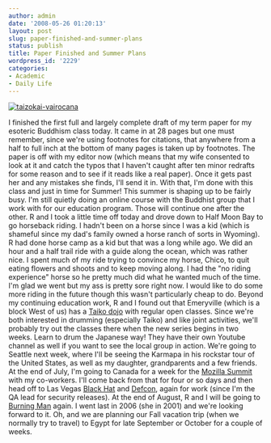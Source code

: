 ```yaml
---
author: admin
date: '2008-05-26 01:20:13'
layout: post
slug: paper-finished-and-summer-plans
status: publish
title: Paper Finished and Summer Plans
wordpress_id: '2229'
categories:
- Academic
- Daily Life
---
```


[![taizokai-vairocana](http://farm3.static.flickr.com/2329/2523155407_482e157abd.jpg)](http://www.flickr.com/photos/albill/2523155407/ "taizokai-vairocana by albill, on Flickr")

I finished the first full and largely complete draft of my term paper
for my esoteric Buddhism class today. It came in at 28 pages but one
must remember, since we're using footnotes for citations, that anywhere
from a half to full inch at the bottom of many pages is taken up by
footnotes. The paper is off with my editor now (which means that my wife
consented to look at it and catch the typos that I haven't caught after
ten minor redrafts for some reason and to see if it reads like a real
paper). Once it gets past her and any mistakes she finds, I'll send it
in. With that, I'm done with this class and just in time for Summer!
This summer is shaping up to be fairly busy. I'm still quietly doing an
online course with the Buddhist group that I work with for our education
program. Those will continue one after the other. R and I took a little
time off today and drove down to Half Moon Bay to go horseback riding. I
hadn't been on a horse since I was a kid (which is shameful since my
dad's family owned a horse ranch of sorts in Wyoming). R had done horse
camp as a kid but that was a long while ago. We did an hour and a half
trail ride with a guide along the ocean, which was rather nice. I spent
much of my ride trying to convince my horse, Chico, to quit eating
flowers and shoots and to keep moving along. I had the "no riding
experience" horse so he pretty much did what he wanted much of the time.
I'm glad we went but my ass is pretty sore right now. I would like to do
some more riding in the future though this wasn't particularly cheap to
do. Beyond my continuing education work, R and I found out that
Emeryville (which is a block West of us) has a [Taiko
dojo](http://www.etaiko.org/) with regular open classes. Since we're
both interested in drumming (especially Taiko) and like joint
activities, we'll probably try out the classes there when the new series
begins in two weeks. Learn to drum the Japanese way! They have their own
Youtube channel as well if you want to see the local group in action.
We're going to Seattle next week, where I'll be seeing the Karmapa in
his rockstar tour of the United States, as well as my daughter,
grandparents and a few friends. At the end of July, I'm going to Canada
for a week for the [Mozilla Summit](http://wiki.mozilla.org/Summit2008)
with my co-workers. I'll come back from that for four or so days and
then head off to Las Vegas [Black Hat](http://www.blackhat.com/) and
[Defcon](http://www.defcon.org/), again for work (since I'm the QA lead
for security releases). At the end of August, R and I will be going to
[Burning Man](http://www.burningman.com) again. I went last in 2006 (she
in 2001) and we're looking forward to it. Oh, and we are planning our
Fall vacation trip (when we normally try to travel) to Egypt for late
September or October for a couple of weeks.
